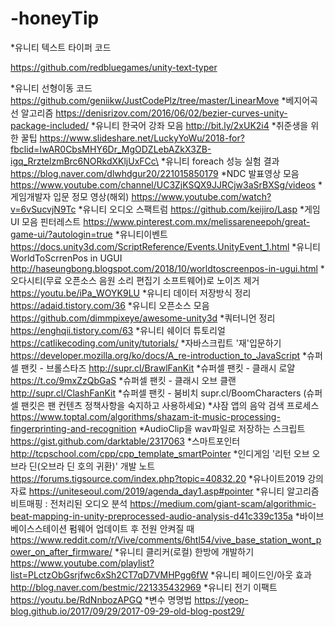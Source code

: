 # -honeyTip


*유니티 텍스트 타이퍼 코드

https://github.com/redbluegames/unity-text-typer

*유니티 선형이동 코드
https://github.com/geniikw/JustCodePlz/tree/master/LinearMove
*베지어곡선 알고리즘
https://denisrizov.com/2016/06/02/bezier-curves-unity-package-included/
*유니티 한국어 강좌 모음
http://bit.ly/2xUK2i4
*취준생을 위한 꿀팁
https://www.slideshare.net/LuckyYoWu/2018-for?fbclid=IwAR0CbsMHY6Dr_MgODZLebAZkX3ZB-igq_RrztelzmBrc6NORkdXKljUxFCc\
*유니티 foreach 성능 실험 결과
https://blog.naver.com/dlwhdgur20/221015850179
*NDC 발표영상 모음
https://www.youtube.com/channel/UC3ZjKSQX9JJRCjw3aSrBXSg/videos
*게임개발자 입문 정모 영상(해외)
https://www.youtube.com/watch?v=6vSucvjN9Tc
*유니티 오디오 스팩트럼
https://github.com/keijiro/Lasp
*게임UI 모음 핀터레스트
https://www.pinterest.com.mx/melissareneepoh/great-game-ui/?autologin=true
*유니티이벤트
https://docs.unity3d.com/ScriptReference/Events.UnityEvent_1.html
*유니티 WorldToScrrenPos in UGUI
http://haseungbong.blogspot.com/2018/10/worldtoscreenpos-in-ugui.html
*오다시티(무료 오픈소스 음원 소리 편집기 소프트웨어)로 노이즈 제거
https://youtu.be/iPa_WOYK9LU
*유니티 데이터 저장방식 정리
https://adaid.tistory.com/36
*유니티 오픈소스 모음
https://github.com/dimmpixeye/awesome-unity3d
*쿼터니언 정리
https://enghqii.tistory.com/63
*유니티 쉐이더 튜토리얼
https://catlikecoding.com/unity/tutorials/
*자바스크립트 '재'입문하기
https://developer.mozilla.org/ko/docs/A_re-introduction_to_JavaScript
*슈퍼셀 팬킷 - 브롤스타즈
http://supr.cl/BrawlFanKit
*슈퍼셀 팬킷 - 클래시 로얄
https://t.co/9mxZzQbGaS
*슈퍼셀 팬킷 - 클래시 오브 클랜
http://supr.cl/ClashFanKit
*슈퍼셀 팬킷 - 붐비치
supr.cl/BoomCharacters
(슈퍼셀 팬킷은 팬 컨텐츠 정책사항을 숙지하고 사용하세요)
*샤잠 앱의 음악 검색 프로세스
https://www.toptal.com/algorithms/shazam-it-music-processing-fingerprinting-and-recognition
*AudioClip을 wav파일로 저장하는 스크립트
https://gist.github.com/darktable/2317063
*스마트포인터
http://tcpschool.com/cpp/cpp_template_smartPointer
*인디게임 '리턴 오브 오브라 딘(오브라 딘 호의 귀환)' 개발 노트
https://forums.tigsource.com/index.php?topic=40832.20
*유나이트2019 강의자료
https://uniteseoul.com/2019/agenda_day1.asp#pointer
*유니티 알고리즘 비트매핑 : 전처리된 오디오 분석
https://medium.com/giant-scam/algorithmic-beat-mapping-in-unity-preprocessed-audio-analysis-d41c339c135a
*바이브 베이스스테이션 펌웨어 업데이트 후 전원 안켜질 때
https://www.reddit.com/r/Vive/comments/6htl54/vive_base_station_wont_power_on_after_firmware/
*유니티 클리커(로컬) 한방에 개발하기
https://www.youtube.com/playlist?list=PLctzObGsrjfwc6xSh2CT7qD7VMHPgg6fW
*유니티 페이드인/아웃 효과
http://blog.naver.com/bestmic/221335432969
*유니티 전기 이팩트
https://youtu.be/RdNnbozAPGQ
*변수 명명법
https://yeop-blog.github.io/2017/09/29/2017-09-29-old-blog-post29/
